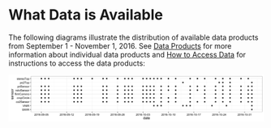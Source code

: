 # What Data is Available

The following diagrams illustrate the distribution of available data products from September 1 - November 1, 2016. See [Data Products](/user/data-products.md) for more information about individual data products and [How to Access Data](/user/how-to-access-data.md) for instructions to access the data products:

![](/assets/data-coverage.png)


